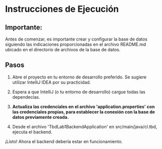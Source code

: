 # Instrucciones de Ejecución

## Importante:

Antes de comenzar, es importante crear y configurar la base de datos siguiendo las indicaciones proporcionadas en el archivo README.md ubicado en el directorio de archivos de la base de datos.

## Pasos

1. Abre el proyecto en tu entorno de desarrollo preferido. Se sugiere utilizar IntelliJ IDEA por su practicidad.

2. Espera a que IntelliJ (o tu entorno de desarrollo) cargue todas las dependecias.

3. **Actualiza las credenciales en el archivo 'application.properties' con las credenciales propias, para establecer la conexión con la base de datos previamente creada.**

4. Desde el archivo 'TbdLab1BackendApplication' en src/main/java/cl.tbd, ejecuta el backend.

¡Listo! Ahora el backend debería estar en funcionamiento.
